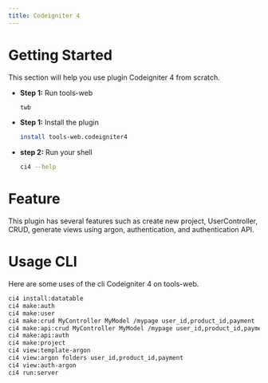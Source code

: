 ```yaml
---
title: Codeigniter 4
---
```


# Getting Started

This section will help you use plugin Codeigniter 4 from scratch.

- **Step 1:** Run tools-web
  ```bash
  twb
  ```
- **Step 1:** Install the plugin
  ```bash
  install tools-web.codeigniter4
  ```
- **step 2:** Run your shell
  ```bash
  ci4 --help
  ```

# Feature

This plugin has several features such as create new project, UserController, CRUD, generate views using argon, authentication, and authentication API.

# Usage CLI

Here are some uses of the cli Codeigniter 4 on tools-web.

```bash
ci4 install:datatable
ci4 make:auth
ci4 make:user
ci4 make:crud MyController MyModel /mypage user_id,product_id,payment
ci4 make:api:crud MyController MyModel /mypage user_id,product_id,payment
ci4 make:api:auth
ci4 make:project
ci4 view:template-argon
ci4 view:argon folders user_id,product_id,payment
ci4 view:auth-argon
ci4 run:server
```
